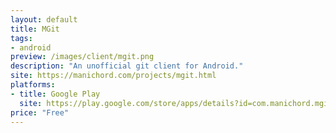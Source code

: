 ```yaml
---
layout: default
title: MGit
tags:
- android
preview: /images/client/mgit.png
description: "An unofficial git client for Android."
site: https://manichord.com/projects/mgit.html
platforms:
- title: Google Play
  site: https://play.google.com/store/apps/details?id=com.manichord.mgit
price: "Free"
---
```

